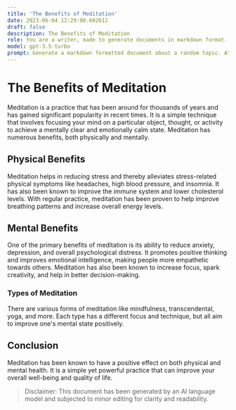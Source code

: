 ```yaml
---
title: 'The Benefits of Meditation'
date: 2023-06-04 12:29:00.602612
draft: false
description: The Benefits of Meditation
role: You are a writer, made to generate documents in markdown format. It is very important that all of the documents you generate are in valid markdown format.
model: gpt-3.5-turbo
prompt: Generate a markdown formatted document about a random topic. At the bottom, include a disclaimer explaining that the document was generated by you. The first line of the document should be the title. Make sure that the entire document is in proper markdown format, using a mix of various tags to make the document visually appealing.
---
```


# The Benefits of Meditation

Meditation is a practice that has been around for thousands of years and has gained significant popularity in recent times. It is a simple technique that involves focusing your mind on a particular object, thought, or activity to achieve a mentally clear and emotionally calm state. Meditation has numerous benefits, both physically and mentally.

## Physical Benefits

Meditation helps in reducing stress and thereby alleviates stress-related physical symptoms like headaches, high blood pressure, and insomnia. It has also been known to improve the immune system and lower cholesterol levels. With regular practice, meditation has been proven to help improve breathing patterns and increase overall energy levels.

## Mental Benefits

One of the primary benefits of meditation is its ability to reduce anxiety, depression, and overall psychological distress. It promotes positive thinking and improves emotional intelligence, making people more empathetic towards others. Meditation has also been known to increase focus, spark creativity, and help in better decision-making.

### Types of Meditation

There are various forms of meditation like mindfulness, transcendental, yoga, and more. Each type has a different focus and technique, but all aim to improve one's mental state positively.

## Conclusion

Meditation has been known to have a positive effect on both physical and mental health. It is a simple yet powerful practice that can improve your overall well-being and quality of life.

>Disclaimer: This document has been generated by an AI language model and subjected to minor editing for clarity and readability.
